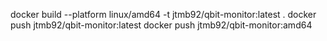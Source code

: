 docker build --platform linux/amd64 -t jtmb92/qbit-monitor:latest .
docker push jtmb92/qbit-monitor:latest
docker push jtmb92/qbit-monitor:amd64